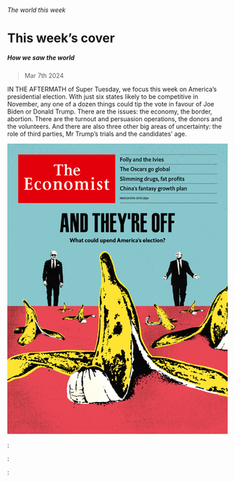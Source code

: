 ###### The world this week

# This week’s cover 

##### How we saw the world 

> Mar 7th 2024 

IN THE AFTERMATH of Super Tuesday, we focus this week on America’s presidential election. With just six states likely to be competitive in November, any one of a dozen things could tip the vote in favour of Joe Biden or Donald Trump. There are the issues: the economy, the border, abortion. There are the turnout and persuasion operations, the donors and the volunteers. And there are also three other big areas of uncertainty: the role of third parties, Mr Trump’s trials and the candidates’ age.

![image](images/20240309_DE_US.jpg) 


: 

: 

: 

